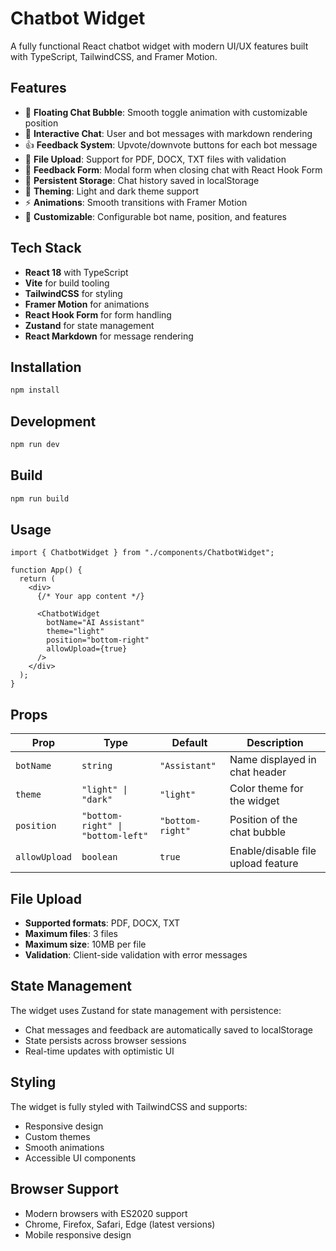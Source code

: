 # Chatbot Widget

A fully functional React chatbot widget with modern UI/UX features built with TypeScript, TailwindCSS, and Framer Motion.

## Features

- 🎯 **Floating Chat Bubble**: Smooth toggle animation with customizable position
- 💬 **Interactive Chat**: User and bot messages with markdown rendering
- 👍 **Feedback System**: Upvote/downvote buttons for each bot message
- 📎 **File Upload**: Support for PDF, DOCX, TXT files with validation
- 📝 **Feedback Form**: Modal form when closing chat with React Hook Form
- 💾 **Persistent Storage**: Chat history saved in localStorage
- 🎨 **Theming**: Light and dark theme support
- ⚡ **Animations**: Smooth transitions with Framer Motion
- 🔧 **Customizable**: Configurable bot name, position, and features

## Tech Stack

- **React 18** with TypeScript
- **Vite** for build tooling
- **TailwindCSS** for styling
- **Framer Motion** for animations
- **React Hook Form** for form handling
- **Zustand** for state management
- **React Markdown** for message rendering

## Installation

```bash
npm install
```

## Development

```bash
npm run dev
```

## Build

```bash
npm run build
```

## Usage

```tsx
import { ChatbotWidget } from "./components/ChatbotWidget";

function App() {
  return (
    <div>
      {/* Your app content */}

      <ChatbotWidget
        botName="AI Assistant"
        theme="light"
        position="bottom-right"
        allowUpload={true}
      />
    </div>
  );
}
```

## Props

| Prop          | Type                              | Default          | Description                        |
| ------------- | --------------------------------- | ---------------- | ---------------------------------- |
| `botName`     | `string`                          | `"Assistant"`    | Name displayed in chat header      |
| `theme`       | `"light" \| "dark"`               | `"light"`        | Color theme for the widget         |
| `position`    | `"bottom-right" \| "bottom-left"` | `"bottom-right"` | Position of the chat bubble        |
| `allowUpload` | `boolean`                         | `true`           | Enable/disable file upload feature |

## File Upload

- **Supported formats**: PDF, DOCX, TXT
- **Maximum files**: 3 files
- **Maximum size**: 10MB per file
- **Validation**: Client-side validation with error messages

## State Management

The widget uses Zustand for state management with persistence:

- Chat messages and feedback are automatically saved to localStorage
- State persists across browser sessions
- Real-time updates with optimistic UI

## Styling

The widget is fully styled with TailwindCSS and supports:

- Responsive design
- Custom themes
- Smooth animations
- Accessible UI components

## Browser Support

- Modern browsers with ES2020 support
- Chrome, Firefox, Safari, Edge (latest versions)
- Mobile responsive design
